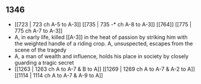 ## 1346
- [[723 | 723 ch A-5 to A-3]] [[735 | 735 -* ch A-8 to A-3]] [[764]] [[775 | 775 ch A-7 to A-3]] 
- A, in early life, killed [[A-3]] in the heat of passion by striking him with the weighted handle of a riding crop. A, unsuspected, escapes from the scene of the tragedy
- A, a man of wealth and influence, holds his place in society by closely guarding a tragic secret
- [[1263 | 1263 ch A to A-7 &amp; B to A]] [[1269 | 1269 ch A to A-7 &amp; A-2 to A]] [[1114 | 1114 ch A to A-7 &amp; A-9 to A]] 

